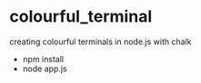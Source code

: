 # colourful_terminal
creating colourful terminals in node.js with chalk


* npm install
* node app.js
